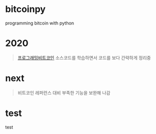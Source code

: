 # bitcoinpy
programming bitcoin with python


# 2020
> [프로그래밍비트코인](https://github.com/jimmysong/programmingbitcoin) 소스코드를 학습하면서 코드를 보다 간략하게 정리중


# next
> 비트코인 레퍼런스 대비 부족한 기능을 보완해 나감


# test

  test



